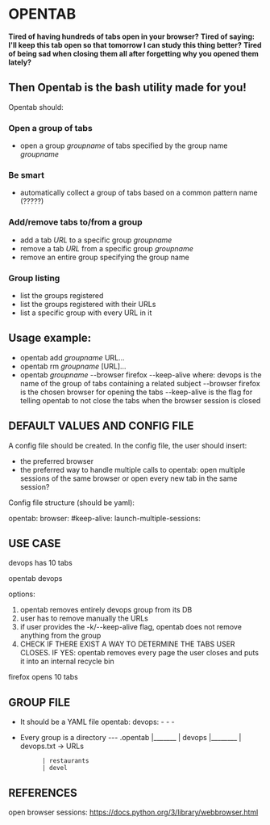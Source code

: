 # OPENTAB

**Tired of having hundreds of tabs open in your browser?** 
**Tired of saying: I'll keep this tab open so that tomorrow I can study this thing better?**
**Tired of being sad when closing them all after forgetting why you opened them lately?**

## Then Opentab is the bash utility made for you!

Opentab should:

### Open a group of tabs
- open a group *groupname* of tabs specified by the group name *groupname*

### Be smart 
- automatically collect a group of tabs based on a common pattern name (?????)

### Add/remove tabs to/from a group
- add a tab *URL* to a specific group *groupname*
- remove a tab *URL* from a specific group *groupname*
- remove an entire group specifying the group name

### Group listing
- list the groups registered
- list the groups registered with their URLs
- list a specific group with every URL in it



## Usage example: 
 
- opentab add *groupname* URL...
- opentab rm *groupname* [URL]...
- opentab *groupname* --browser firefox --keep-alive
  where:
    devops is the name of the group of tabs containing a related subject
    --browser firefox is the chosen browser for opening the tabs
    --keep-alive is the flag for telling opentab to not close the tabs when the browser session is closed

## DEFAULT VALUES AND CONFIG FILE

A config file should be created. 
In the config file, the user should insert:
- the preferred browser
- the preferred way to handle multiple calls to opentab:
  open multiple sessions of the same browser or open every new tab in the same session?


Config file structure (should be yaml):

opentab:
  browser: 
  #keep-alive: 
  launch-multiple-sessions: 


## USE CASE

devops has 10 tabs

opentab devops 

options:
1. opentab removes entirely devops group from its DB
2. user has to remove manually the URLs
3. if user provides the -k/--keep-alive flag, opentab does not remove anything from the group
4. CHECK IF THERE EXIST A WAY TO DETERMINE THE TABS USER CLOSES. 
   IF YES: opentab removes every page the user closes and puts it into an internal recycle bin 

firefox opens 10 tabs

## GROUP FILE

- It should be a YAML file
  opentab:
    devops:
      - 
      - 
      - 
    


- Every group is a directory
--- .opentab
    |_______
            | devops
            |________
                     | devops.txt -> URLs

            | restaurants
            | devel



## REFERENCES

open browser sessions: https://docs.python.org/3/library/webbrowser.html